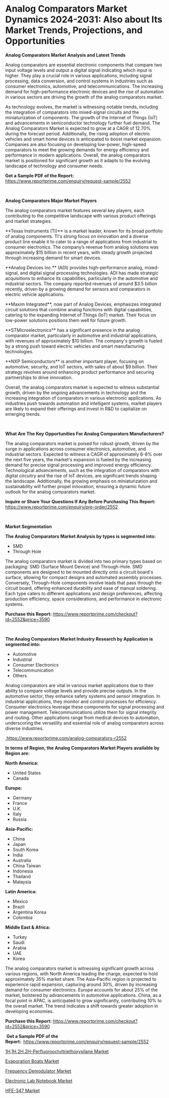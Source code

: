 <p><h1>Analog Comparators Market Dynamics 2024-2031: Also about Its Market Trends, Projections, and Opportunities</h1></p><p><strong>Analog Comparators Market Analysis and Latest Trends</strong></p>
<p><p>Analog comparators are essential electronic components that compare two input voltage levels and output a digital signal indicating which input is higher. They play a crucial role in various applications, including signal processing, data conversion, and control systems in industries such as consumer electronics, automotive, and telecommunications. The increasing demand for high-performance electronic devices and the rise of automation in various sectors are driving the growth of the analog comparators market.</p><p>As technology evolves, the market is witnessing notable trends, including the integration of comparators into mixed-signal circuits and the miniaturization of components. The growth of the Internet of Things (IoT) and advancements in semiconductor technology further fuel demand. The Analog Comparators Market is expected to grow at a CAGR of 12.70% during the forecast period. Additionally, the rising adoption of electric vehicles and smart home devices is anticipated to boost market expansion. Companies are also focusing on developing low-power, high-speed comparators to meet the growing demands for energy efficiency and performance in modern applications. Overall, the analog comparators market is positioned for significant growth as it adapts to the evolving landscape of technology and consumer needs.</p></p>
<p><strong>Get a Sample PDF of the Report:&nbsp;</strong> <a href="https://www.reportprime.com/enquiry/request-sample/2552">https://www.reportprime.com/enquiry/request-sample/2552</a></p>
<p>&nbsp;</p>
<p><strong>Analog Comparators Major Market Players</strong></p>
<p><p>The analog comparators market features several key players, each contributing to the competitive landscape with various product offerings and market strategies.</p><p>**Texas Instruments (TI)** is a market leader, known for its broad portfolio of analog components. TI's strong focus on innovation and a diverse product line enable it to cater to a range of applications from industrial to consumer electronics. The company’s revenue from analog solutions was approximately $15 billion in recent years, with steady growth projected through increasing demand for smart devices.</p><p>**Analog Devices Inc.** (ADI) provides high-performance analog, mixed-signal, and digital signal processing technologies. ADI has made strategic acquisitions to enhance its capabilities, particularly in the automotive and industrial sectors. The company reported revenues of around $3.5 billion recently, driven by a growing demand for sensors and comparators in electric vehicle applications.</p><p>**Maxim Integrated**, now part of Analog Devices, emphasizes integrated circuit solutions that combine analog functions with digital capabilities, catering to the expanding Internet of Things (IoT) market. Their focus on low-power solutions positions them well for future growth.</p><p>**STMicroelectronics** has a significant presence in the analog comparator market, particularly in automotive and industrial applications, with revenues of approximately $10 billion. The company's growth is fueled by a strong push toward electric vehicles and smart manufacturing technologies.</p><p>**NXP Semiconductors** is another important player, focusing on automotive, security, and IoT sectors, with sales of about $9 billion. Their strategy revolves around enhancing product performance and securing partnerships to drive innovation.</p><p>Overall, the analog comparators market is expected to witness substantial growth, driven by the ongoing advancements in technology and the increasing integration of comparators in various electronic applications. As industries push towards automation and intelligent systems, market players are likely to expand their offerings and invest in R&D to capitalize on emerging trends.</p></p>
<p>&nbsp;</p>
<p><strong>What Are The Key Opportunities For Analog Comparators Manufacturers?</strong></p>
<p><p>The analog comparators market is poised for robust growth, driven by the surge in applications across consumer electronics, automotive, and industrial sectors. Expected to witness a CAGR of approximately 6-8% over the next five years, the market's expansion is fueled by the increasing demand for precise signal processing and improved energy efficiency. Technological advancements, such as the integration of comparators with digital circuitry and the rise of IoT devices, are significant trends shaping the landscape. Additionally, the growing emphasis on miniaturization and sustainability will further propel innovation, ensuring a dynamic future outlook for the analog comparators market.</p></p>
<p><strong>Inquire or Share Your Questions If Any Before Purchasing This Report:</strong> <a href="https://www.reportprime.com/enquiry/pre-order/2552">https://www.reportprime.com/enquiry/pre-order/2552</a></p>
<p>&nbsp;</p>
<p><strong>Market Segmentation</strong></p>
<p><strong>The Analog Comparators Market Analysis by types is segmented into:</strong></p>
<p><ul><li>SMD</li><li>Through Hole</li></ul></p>
<p><p>The analog comparators market is divided into two primary types based on packaging: SMD (Surface Mount Device) and Through-Hole. SMD components are designed to be mounted directly onto a circuit board's surface, allowing for compact designs and automated assembly processes. Conversely, Through-Hole components involve leads that pass through the circuit board, offering enhanced durability and ease of manual soldering. Each type caters to different applications and design preferences, affecting production efficiency, space considerations, and performance in electronic systems.</p></p>
<p><strong>Purchase this Report:&nbsp;</strong><a href="https://www.reportprime.com/checkout?id=2552&price=3590">https://www.reportprime.com/checkout?id=2552&price=3590</a></p>
<p>&nbsp;</p>
<p><strong>The Analog Comparators Market Industry Research by Application is segmented into:</strong></p>
<p><ul><li>Automotive</li><li>Industrial</li><li>Consumer Electronics</li><li>Telecommunication</li><li>Others</li></ul></p>
<p><p>Analog comparators are vital in various market applications due to their ability to compare voltage levels and provide precise outputs. In the automotive sector, they enhance safety systems and sensor integration. In industrial applications, they monitor and control processes for efficiency. Consumer electronics leverage these components for signal processing and power management. Telecommunications utilize them for signal integrity and routing. Other applications range from medical devices to automation, underscoring the versatility and essential role of analog comparators across diverse industries.</p></p>
<p><a href="https://www.reportprime.com/analog-comparators-r2552">&nbsp;https://www.reportprime.com/analog-comparators-r2552</a></p>
<p><strong>In terms of Region, the Analog Comparators Market Players available by Region are:</strong></p>
<p>
    <p> <strong> North America: </strong>
        <ul>
            <li>United States</li>
            <li>Canada</li>
        </ul>
        </p> 
    <p> <strong> Europe: </strong>
        <ul>
            <li>Germany</li>
            <li>France</li>
            <li>U.K.</li>
            <li>Italy</li>
            <li>Russia</li>
        </ul>
        </p> 
    <p> <strong> Asia-Pacific: </strong>
        <ul>
            <li>China</li>
            <li>Japan</li>
            <li>South Korea</li>
            <li>India</li>
            <li>Australia</li>
            <li>China Taiwan</li>
            <li>Indonesia</li>
            <li>Thailand</li>
            <li>Malaysia</li>
        </ul>
        </p> 
    <p> <strong> Latin America: </strong>
        <ul>
            <li>Mexico</li>
            <li>Brazil</li>
            <li>Argentina Korea</li>
            <li>Colombia</li>
        </ul>
        </p> 
    <p> <strong> Middle East & Africa: </strong>
        <ul>
            <li>Turkey</li>
            <li>Saudi</li>
            <li>Arabia</li>
            <li>UAE</li>
            <li>Korea</li>
        </ul>
    </p>
    </p>
<p><p>The analog comparators market is witnessing significant growth across various regions, with North America leading the charge, expected to hold approximately 35% market share. The Asia-Pacific region is projected to experience rapid expansion, capturing around 30%, driven by increasing demand for consumer electronics. Europe accounts for about 25% of the market, bolstered by advancements in automotive applications. China, as a focal point in APAC, is anticipated to grow significantly, contributing 10% to the overall market. The trend indicates a shift towards greater adoption in developing economies.</p></p>
<p><strong>Purchase this Report: </strong><a href="https://www.reportprime.com/checkout?id=2552&price=3590">https://www.reportprime.com/checkout?id=2552&price=3590</a></p>
<p>&nbsp;<strong>Get a Sample PDF of the Report:&nbsp;&nbsp;</strong><a href="https://www.reportprime.com/enquiry/request-sample/2552">https://www.reportprime.com/enquiry/request-sample/2552</a></p>
<p><strong></strong></p>
<p><p><a href="https://issuu.com/reportprime-2/docs/1h1h2h2h-perfluorooctyltriethoxysil_0a23fadb1c80ff">1H,1H,2H,2H-Perfluorooctyltriethoxysilane Market</a></p><p><a href="https://www.linkedin.com/pulse/market-trends-global-evaporation-boats-forecast-analysis-2024-7mycf?trackingId=iATsM7VJThm0pY9RQUi7%2Fw%3D%3D">Evaporation Boats Market</a></p><p><a href="https://www.linkedin.com/pulse/frequency-demodulator-market-growth-outlook-from-2024-2031-projecting-4empe?trackingId=IFmto3agSauIWC%2B772eHyQ%3D%3D">Frequency Demodulator Market</a></p><p><a href="https://www.linkedin.com/pulse/electronic-lab-notebook-market-size-share-analysis-growth-57vue?trackingId=Lwd%2BlUyTTueI9tgGYqDn9w%3D%3D">Electronic Lab Notebook Market</a></p><p><a href="https://issuu.com/reportprime-2/docs/hfe-347-market-size-2030.pptx_441f9ae42aa150">HFE-347 Market</a></p></p>